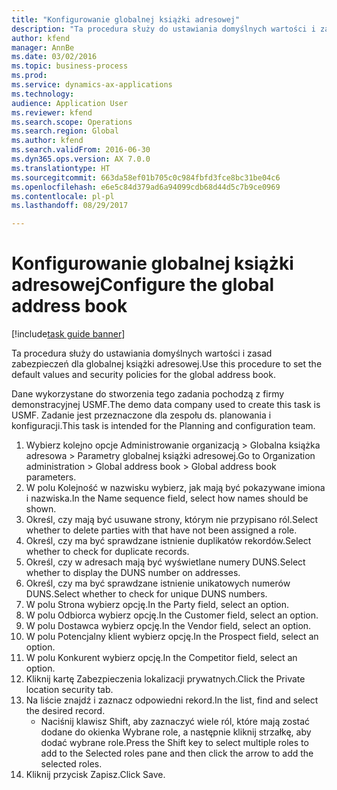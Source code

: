 ```yaml
--- 
title: "Konfigurowanie globalnej książki adresowej"
description: "Ta procedura służy do ustawiania domyślnych wartości i zasad zabezpieczeń dla globalnej książki adresowej."
author: kfend
manager: AnnBe
ms.date: 03/02/2016
ms.topic: business-process
ms.prod: 
ms.service: dynamics-ax-applications
ms.technology: 
audience: Application User
ms.reviewer: kfend
ms.search.scope: Operations
ms.search.region: Global
ms.author: kfend
ms.search.validFrom: 2016-06-30
ms.dyn365.ops.version: AX 7.0.0
ms.translationtype: HT
ms.sourcegitcommit: 663da58ef01b705c0c984fbfd3fce8bc31be04c6
ms.openlocfilehash: e6e5c84d379ad6a94099cdb68d44d5c7b9ce0969
ms.contentlocale: pl-pl
ms.lasthandoff: 08/29/2017

---
```

# <a name="configure-the-global-address-book"></a><span data-ttu-id="9e554-103">Konfigurowanie globalnej książki adresowej</span><span class="sxs-lookup"><span data-stu-id="9e554-103">Configure the global address book</span></span>

[!include[task guide banner](../../includes/task-guide-banner.md)]

<span data-ttu-id="9e554-104">Ta procedura służy do ustawiania domyślnych wartości i zasad zabezpieczeń dla globalnej książki adresowej.</span><span class="sxs-lookup"><span data-stu-id="9e554-104">Use this procedure to set the default values and security policies for the global address book.</span></span> 

<span data-ttu-id="9e554-105">Dane wykorzystane do stworzenia tego zadania pochodzą z firmy demonstracyjnej USMF.</span><span class="sxs-lookup"><span data-stu-id="9e554-105">The demo data company used to create this task is USMF.</span></span> <span data-ttu-id="9e554-106">Zadanie jest przeznaczone dla zespołu ds. planowania i konfiguracji.</span><span class="sxs-lookup"><span data-stu-id="9e554-106">This task is intended for the Planning and configuration team.</span></span>

1. <span data-ttu-id="9e554-107">Wybierz kolejno opcje Administrowanie organizacją > Globalna książka adresowa > Parametry globalnej książki adresowej.</span><span class="sxs-lookup"><span data-stu-id="9e554-107">Go to Organization administration > Global address book > Global address book parameters.</span></span>
2. <span data-ttu-id="9e554-108">W polu Kolejność w nazwisku wybierz, jak mają być pokazywane imiona i nazwiska.</span><span class="sxs-lookup"><span data-stu-id="9e554-108">In the Name sequence field, select how names should be shown.</span></span>
3. <span data-ttu-id="9e554-109">Określ, czy mają być usuwane strony, którym nie przypisano ról.</span><span class="sxs-lookup"><span data-stu-id="9e554-109">Select whether to delete parties with that have not been assigned a role.</span></span>
4. <span data-ttu-id="9e554-110">Określ, czy ma być sprawdzane istnienie duplikatów rekordów.</span><span class="sxs-lookup"><span data-stu-id="9e554-110">Select whether to check for duplicate records.</span></span>
5. <span data-ttu-id="9e554-111">Określ, czy w adresach mają być wyświetlane numery DUNS.</span><span class="sxs-lookup"><span data-stu-id="9e554-111">Select whether to display the DUNS number on addresses.</span></span>
6. <span data-ttu-id="9e554-112">Określ, czy ma być sprawdzane istnienie unikatowych numerów DUNS.</span><span class="sxs-lookup"><span data-stu-id="9e554-112">Select whether to check for unique DUNS numbers.</span></span>
7. <span data-ttu-id="9e554-113">W polu Strona wybierz opcję.</span><span class="sxs-lookup"><span data-stu-id="9e554-113">In the Party field, select an option.</span></span>
8. <span data-ttu-id="9e554-114">W polu Odbiorca wybierz opcję.</span><span class="sxs-lookup"><span data-stu-id="9e554-114">In the Customer field, select an option.</span></span>
9. <span data-ttu-id="9e554-115">W polu Dostawca wybierz opcję.</span><span class="sxs-lookup"><span data-stu-id="9e554-115">In the Vendor field, select an option.</span></span>
10. <span data-ttu-id="9e554-116">W polu Potencjalny klient wybierz opcję.</span><span class="sxs-lookup"><span data-stu-id="9e554-116">In the Prospect field, select an option.</span></span>
11. <span data-ttu-id="9e554-117">W polu Konkurent wybierz opcję.</span><span class="sxs-lookup"><span data-stu-id="9e554-117">In the Competitor field, select an option.</span></span>
12. <span data-ttu-id="9e554-118">Kliknij kartę Zabezpieczenia lokalizacji prywatnych.</span><span class="sxs-lookup"><span data-stu-id="9e554-118">Click the Private location security tab.</span></span>
13. <span data-ttu-id="9e554-119">Na liście znajdź i zaznacz odpowiedni rekord.</span><span class="sxs-lookup"><span data-stu-id="9e554-119">In the list, find and select the desired record.</span></span>
    * <span data-ttu-id="9e554-120">Naciśnij klawisz Shift, aby zaznaczyć wiele ról, które mają zostać dodane do okienka Wybrane role, a następnie kliknij strzałkę, aby dodać wybrane role.</span><span class="sxs-lookup"><span data-stu-id="9e554-120">Press the Shift key to select multiple roles to add to the Selected roles pane and then click the arrow to add the selected roles.</span></span>  
14. <span data-ttu-id="9e554-121">Kliknij przycisk Zapisz.</span><span class="sxs-lookup"><span data-stu-id="9e554-121">Click Save.</span></span>


